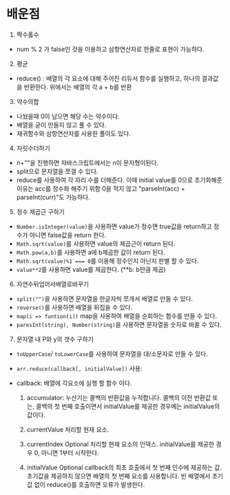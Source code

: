 # 배운점

1. 짝수홀수

- num % 2 가 false인 것을 이용하고 삼항연산자로 한줄로 표현이 가능하다.

2. 평균

- reduce() : 배열의 각 요소에 대해 주어진 리듀서 함수를 실행하고, 하나의 결과값을 반환한다. 위에서는 배열의 각 a + b를 반환

3. 약수의합

- 나눴을때 0이 남으면 해당 수는 약수이다.
- 배열을 굳이 만들지 않고 풀 수 있다.
- 재귀함수와 삼항연산자를 사용한 풀이도 있다.

4. 자릿수더하기

- n+""을 진행하면 자바스크립트에서는 n이 문자형이된다.
- split으로 문자열을 쪼갤 수 있다.
- reduce를 사용하여 각 자리 수를 더해준다. 이때 initial value를 0으로 초기화해준 이유는 acc를 정수화 해주기 위함 0을 적지 않고 "parseInt(acc) + parseInt(curr)"도 가능하다.

5. 정수 제곱근 구하기

- `Number.isInteger(value)`을 사용하면 value가 정수면 true값을 return하고 정수가 아니면 false값을 return 한다.
- `Math.sqrt(value)`를 사용하면 value의 제곱근이 return 된다.
- `Math.pow(a,b)`를 사용하면 a에 b제곱한 값이 return 된다.
- `Math.sqrt(value)%1 === 0`를 이용해 정수인지 아닌지 판별 할 수 있다.
- `value**2`를 사용하면 value를 제곱한다. (\*\*b: b만큼 제곱)

6. 자연수뒤업어서배열로바꾸기

- `split("")`을 사용하면 문자열을 한글자씩 쪼개서 배열로 만들 수 있다.
- `reverse()`를 사용하면 배열을 뒤집을 수 있다.
- `map(i => funtion(i))` map을 사용하여 배열을 순회하는 함수를 만들 수 있다.
- `paresInt(string), Number(string)`을 사용하면 문자열을 숫자로 바꿀 수 있다.

7. 문자열 내 P와 y의 갯수 구하기

- `toUpperCase`/ `toLowerCase`를 사용하여 문자열을 대/소문자로 만들 수 있다.
- `arr.reduce(callback[, initialValue])` 사용:
- callback:
  배열에 각요소에 실행 할 함수 이다.

  1. accumulator:
     누산기는 콜백의 반환값을 누적합니다. 콜백의 이전 반환값 또는, 콜백의 첫 번째 호출이면서 initialValue를 제공한 경우에는 initialValue의 값이다.

  2. currentValue
     처리할 현재 요소.

  3. currentIndex Optional
     처리할 현재 요소의 인덱스. initialValue를 제공한 경우 0, 아니면 1부터 시작한다.

  4. initialValue Optional
     callback의 최초 호출에서 첫 번째 인수에 제공하는 값. 초기값을 제공하지 않으면 배열의 첫 번째 요소를 사용합니다. 빈 배열에서 초기값 없이 reduce()를 호출하면 오류가 발생한다.
